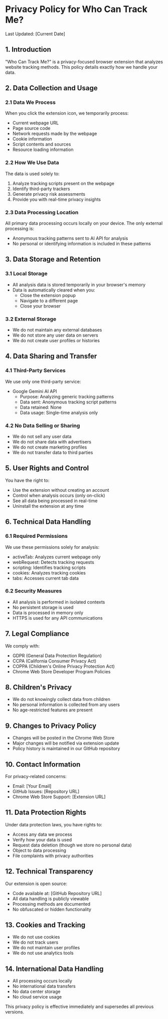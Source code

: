 # Privacy Policy for Who Can Track Me?

Last Updated: [Current Date]

## 1. Introduction
"Who Can Track Me?" is a privacy-focused browser extension that analyzes website tracking methods. This policy details exactly how we handle your data.

## 2. Data Collection and Usage
### 2.1 Data We Process
When you click the extension icon, we temporarily process:
- Current webpage URL
- Page source code
- Network requests made by the webpage
- Cookie information
- Script contents and sources
- Resource loading information

### 2.2 How We Use Data
The data is used solely to:
1. Analyze tracking scripts present on the webpage
2. Identify third-party trackers
3. Generate privacy risk assessments
4. Provide you with real-time privacy insights

### 2.3 Data Processing Location
All primary data processing occurs locally on your device. The only external processing is:
- Anonymous tracking patterns sent to  AI API for analysis
- No personal or identifying information is included in these patterns

## 3. Data Storage and Retention
### 3.1 Local Storage
- All analysis data is stored temporarily in your browser's memory
- Data is automatically cleared when you:
  - Close the extension popup
  - Navigate to a different page
  - Close your browser

### 3.2 External Storage
- We do not maintain any external databases
- We do not store any user data on servers
- We do not create user profiles or histories

## 4. Data Sharing and Transfer
### 4.1 Third-Party Services
We use only one third-party service:
- Google Gemini AI API
  - Purpose: Analyzing generic tracking patterns
  - Data sent: Anonymous tracking script patterns
  - Data retained: None
  - Data usage: Single-time analysis only

### 4.2 No Data Selling or Sharing
- We do not sell any user data
- We do not share data with advertisers
- We do not create marketing profiles
- We do not transfer data to third parties

## 5. User Rights and Control
You have the right to:
- Use the extension without creating an account
- Control when analysis occurs (only on-click)
- See all data being processed in real-time
- Uninstall the extension at any time

## 6. Technical Data Handling
### 6.1 Required Permissions
We use these permissions solely for analysis:
- activeTab: Analyzes current webpage only
- webRequest: Detects tracking requests
- scripting: Identifies tracking scripts
- cookies: Analyzes tracking cookies
- tabs: Accesses current tab data

### 6.2 Security Measures
- All analysis is performed in isolated contexts
- No persistent storage is used
- Data is processed in memory only
- HTTPS is used for any API communications

## 7. Legal Compliance
We comply with:
- GDPR (General Data Protection Regulation)
- CCPA (California Consumer Privacy Act)
- COPPA (Children's Online Privacy Protection Act)
- Chrome Web Store Developer Program Policies

## 8. Children's Privacy
- We do not knowingly collect data from children
- No personal information is collected from any users
- No age-restricted features are present

## 9. Changes to Privacy Policy
- Changes will be posted in the Chrome Web Store
- Major changes will be notified via extension update
- Policy history is maintained in our GitHub repository

## 10. Contact Information
For privacy-related concerns:
- Email: [Your Email]
- GitHub Issues: [Repository URL]
- Chrome Web Store Support: [Extension URL]

## 11. Data Protection Rights
Under data protection laws, you have rights to:
- Access any data we process
- Verify how your data is used
- Request data deletion (though we store no personal data)
- Object to data processing
- File complaints with privacy authorities

## 12. Technical Transparency
Our extension is open source:
- Code available at: [GitHub Repository URL]
- All data handling is publicly viewable
- Processing methods are documented
- No obfuscated or hidden functionality

## 13. Cookies and Tracking
- We do not use cookies
- We do not track users
- We do not maintain user profiles
- We do not use analytics tools

## 14. International Data Handling
- All processing occurs locally
- No international data transfers
- No data center storage
- No cloud service usage

This privacy policy is effective immediately and supersedes all previous versions.